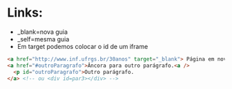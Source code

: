 # Links:

- _blank=nova guia
- _self=mesma guia
- Em target podemos colocar o id de um iframe

~~~html
<a href="http://www.inf.ufrgs.br/30anos" target="_blank"> Página em nova guia</a> <br />
<a href="#outroParagrafo">Âncora para outro parágrafo.<a />
  <p id="outroParagrafo">Outro parágrafo.
</a> <!-- ou <div id=par3></div> -->
~~~
